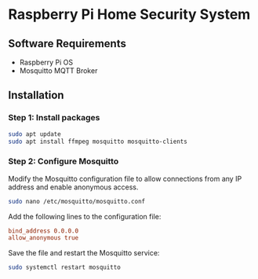 # Raspberry Pi Home Security System

## Software Requirements

- Raspberry Pi OS
- Mosquitto MQTT Broker

## Installation

### Step 1: Install packages

```bash
sudo apt update
sudo apt install ffmpeg mosquitto mosquitto-clients
```

### Step 2: Configure Mosquitto

Modify the Mosquitto configuration file to allow connections from any IP address and enable anonymous access.

```bash
sudo nano /etc/mosquitto/mosquitto.conf
```

Add the following lines to the configuration file:

```conf
bind_address 0.0.0.0
allow_anonymous true
```

Save the file and restart the Mosquitto service:

```bash
sudo systemctl restart mosquitto
```
